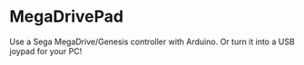 # MegaDrivePad
Use a Sega MegaDrive/Genesis controller with Arduino. Or turn it into a USB joypad for your PC!
